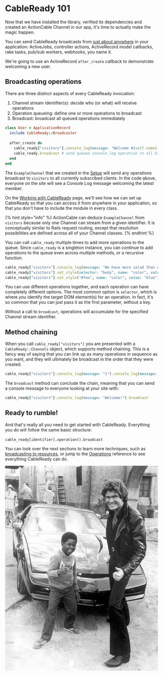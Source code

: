 # CableReady 101

Now that we have installed the library, verified its dependencies and created an ActionCable Channel in our app, it's time to actually make the magic happen.

You can send CableReady broadcasts from [just about anywhere](cableready-everywhere.md) in your application: ActiveJobs, controller actions, ActiveRecord model callbacks, rake tasks, pub/sub workers, webhooks, you name it.

We're going to use an ActiveRecord `after_create` callback to demonstrate welcoming a new user.

## Broadcasting operations

There are three distinct aspects of every CableReady invocation:

1. Channel stream identifier\(s\): decide who \(or what\) will receive operations
2. Operation queueing: define one or more operations to broadcast
3. Broadcast: broadcast all queued operations immediately

```ruby
class User < ApplicationRecord
  include CableReady::Broadcaster

  after_create do
    cable_ready["visitors"].console_log(message: "Welcome #{self.name} to the site!")
    cable_ready.broadcast # send queued console_log operation to all ExampleChannel subscribers
  end
end
```

The `ExampleChannel` that we created in the [Setup](setup.md) will send any operations broadcast to `visitors` to all currently subscribed clients. In the code above, everyone on the site will see a Console Log message welcoming the latest member.

On the [Working with CableReady](usage.md#lets-get-comfortable) page, we'll see how we can set up CableReady so that you can access it from anywhere in your application, so that you don't have to include the module in every class.

{% hint style="info" %}
ActionCable can deduce `ExampleChannel` from `visitors` because only one Channel can stream from a given identifier. It is conceptually similar to Rails request routing, except that resolution possibilities are defined across all of your Channel classes.
{% endhint %}

You can call `cable_ready` multiple times to add more operations to the queue. Since `cable_ready` is a singleton instance, you can continue to add operations to the queue even across multiple methods, or a recursive function.

```ruby
cable_ready["visitors"].console_log(message: "We have more salad than we can eat.")
cable_ready["visitors"].set_style(selector: "body", name: "color", value: "red")
cable_ready["visitors"].set_style("#foo", name: "color", value: "blue")
```

You can use different operations together, and each operation can have completely different options. The most common option is `selector`, which is where you identify the target DOM element\(s\) for an operation. In fact, it's so common that you can just pass it as the first parameter, without a key.

Without a call to `broadcast`, operations will accumulate for the specified Channel stream identifier.

## Method chaining

When you call `cable_ready["visitors"]` you are presented with a `CableReady::Channels` object, which supports method chaining. This is a fancy way of saying that you can link up as many operations in sequence as you want, and they will ultimately be broadcast in the order that they were created.

```ruby
cable_ready["visitors"].console_log(message: "1").console_log(message: "2")
```

The `broadcast` method can conclude the chain, meaning that you can send a console message to everyone looking at your site with:

```ruby
cable_ready["visitors"].console_log(message: "Welcome!").broadcast
```

## Ready to rumble!

And that's really all you need to get started with CableReady. Everything you do will follow the same basic structure:

`cable_ready[identifier].operation().broadcast`

You can look over the next sections to learn more techniques, such as [broadcasting to resources](broadcasting-to-resources.md#stream_for-and-broadcast_to), or jump to the [Operations](reference/operations/) reference to see everything CableReady can do.

![](.gitbook/assets/hasselhoff.jpg)

